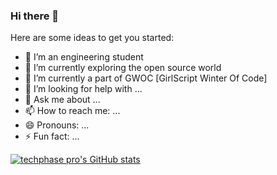 ### Hi there 👋


<!-- **TechnoPhasePRO/TechnoPhasePRO** is a ✨ _special_ ✨ repository because its `README.md` (this file) appears on your GitHub profile. -->

Here are some ideas to get you started:

- 🔭 I’m an engineering student
- 🌱 I’m currently exploring the open source world
- 👯 I’m currently a part of GWOC [GirlScript Winter Of Code]
- 🤔 I’m looking for help with ...
- 💬 Ask me about ...
- 📫 How to reach me: ...
- 😄 Pronouns: ...
- ⚡ Fun fact: ...

[![techphase pro's GitHub stats](https://github-readme-stats.vercel.app/api?username=TechnoPhasePRO)](https://github.com/anuraghazra/github-readme-stats)

